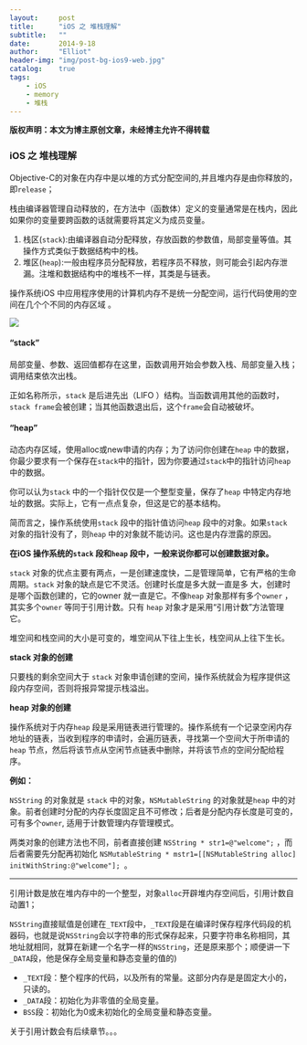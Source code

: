 ```yaml
---
layout:     post
title:      "iOS 之 堆栈理解"
subtitle:   ""
date:       2014-9-18
author:     "Elliot"
header-img: "img/post-bg-ios9-web.jpg"
catalog:    true
tags:
    - iOS
    - memory
    - 堆栈
---
```


**版权声明：本文为博主原创文章，未经博主允许不得转载**

### iOS 之 堆栈理解

Objective-C的对象在内存中是以堆的方式分配空间的,并且堆内存是由你释放的，即`release`；

栈由编译器管理自动释放的，在方法中（函数体）定义的变量通常是在栈内，因此如果你的变量要跨函数的话就需要将其定义为成员变量。

1. 栈区(`stack`):由编译器自动分配释放，存放函数的参数值，局部变量等值。其操作方式类似于数据结构中的栈。
2. 堆区(`heap`):一般由程序员分配释放，若程序员不释放，则可能会引起内存泄漏。注堆和数据结构中的堆栈不一样，其类是与链表。

操作系统iOS 中应用程序使用的计算机内存不是统一分配空间，运行代码使用的空间在几个个不同的内存区域 。

<img src="https://Elliotsomething.GitHub.io/images/post-iOS-memory.jpg">

#### “stack”
局部变量、参数、返回值都存在这里，函数调用开始会参数入栈、局部变量入栈；调用结束依次出栈。

正如名称所示，`stack` 是后进先出（LIFO ）结构。当函数调用其他的函数时，`stack frame`会被创建；当其他函数退出后，这个`frame`会自动被破坏。

#### “heap”
动态内存区域，使用alloc或new申请的内存；为了访问你创建在`heap` 中的数据，你最少要求有一个保存在`stack`中的指针，因为你要通过`stack`中的指针访问`heap` 中的数据。

你可以认为`stack` 中的一个指针仅仅是一个整型变量，保存了`heap` 中特定内存地址的数据。实际上，它有一点点复杂，但这是它的基本结构。

简而言之，操作系统使用`stack` 段中的指针值访问`heap` 段中的对象。如果`stack` 对象的指针没有了，则`heap` 中的对象就不能访问。这也是内存泄露的原因。

**在iOS 操作系统的`stack` 段和`heap` 段中，一般来说你都可以创建数据对象。**

`stack` 对象的优点主要有两点，一是创建速度快，二是管理简单，它有严格的生命周期。`stack` 对象的缺点是它不灵活。创建时长度是多大就一直是多 大，创建时是哪个函数创建的，它的owner 就一直是它。不像`heap` 对象那样有多个`owner` ，其实多个`owner` 等同于引用计数。只有 `heap` 对象才是采用“引用计数”方法管理它。

堆空间和栈空间的大小是可变的，堆空间从下往上生长，栈空间从上往下生长。

**stack 对象的创建**

只要栈的剩余空间大于 `stack` 对象申请创建的空间，操作系统就会为程序提供这段内存空间，否则将报异常提示栈溢出。

**heap 对象的创建**

操作系统对于内存`heap` 段是采用链表进行管理的。操作系统有一个记录空闲内存地址的链表，当收到程序的申请时，会遍历链表，寻找第一个空间大于所申请的`heap` 节点，然后将该节点从空闲节点链表中删除，并将该节点的空间分配给程序。

**例如：**

`NSString` 的对象就是 `stack` 中的对象，`NSMutableString` 的对象就是`heap` 中的对象。前者创建时分配的内存长度固定且不可修改；后者是分配内存长度是可变的，可有多个`owner`, 适用于计数管理内存管理模式。

两类对象的创建方法也不同，前者直接创建 `NSString * str1=@"welcome";` ，而后者需要先分配再初始化 `NSMutableString * mstr1=[[NSMutableString alloc] initWithString:@"welcome"]; `。

*************
引用计数是放在堆内存中的一个整型，对象`alloc`开辟堆内存空间后，引用计数自动置1；

`NSString`直接赋值是创建在`_TEXT`段中，`_TEXT`段是在编译时保存程序代码段的机器码，也就是说`NSString`会以字符串的形式保存起来，只要字符串名称相同，其地址就相同，就算在新建一个名字一样的`NSString`，还是原来那个；顺便讲一下`_DATA`段，他是保存全局变量和静态变量的值的)


- `_TEXT`段：整个程序的代码，以及所有的常量。这部分内存是是固定大小的，只读的。
- `_DATA`段：初始化为非零值的全局变量。
- `BSS`段：初始化为0或未初始化的全局变量和静态变量。


关于引用计数会有后续章节。。。
